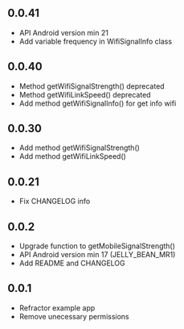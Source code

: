 ## 0.0.41

* API Android version min 21
* Add variable frequency in WifiSignalInfo class

## 0.0.40

* Method getWifiSignalStrength() deprecated
* Method getWifiLinkSpeed() deprecated
* Add method getWifiSignalInfo() for get info wifi

## 0.0.30

* Add method getWifiSignalStrength()
* Add method getWifiLinkSpeed()

## 0.0.21

* Fix CHANGELOG info

## 0.0.2

* Upgrade function to getMobileSignalStrength()
* API Android version min 17 (JELLY_BEAN_MR1)
* Add README and CHANGELOG

## 0.0.1

* Refractor example app
* Remove unecessary permissions
